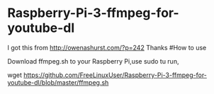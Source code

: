 # Raspberry-Pi-3-ffmpeg-for-youtube-dl

I got this from http://owenashurst.com/?p=242
Thanks
#How to use

Download ffmpeg.sh to your Raspberry Pi,use sudo tu run,

wget https://github.com/FreeLinuxUser/Raspberry-Pi-3-ffmpeg-for-youtube-dl/blob/master/ffmpeg.sh
